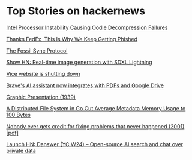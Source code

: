 # Top Stories on hackernews <br />
[Intel Processor Instability Causing Oodle Decompression Failures](https://www.radgametools.com/oodleintel.htm)

[Thanks FedEx, This Is Why We Keep Getting Phished](https://www.troyhunt.com/thanks-fedex-this-is-why-we-keep-getting-phished/)

[The Fossil Sync Protocol](https://fossil-scm.org/home/doc/trunk/www/sync.wiki)

[Show HN: Real-time image generation with SDXL Lightning](https://fastsdxl.ai/)

[Vice website is shutting down](https://writing.exchange/@ernie/111977450241144169)

[Brave's AI assistant now integrates with PDFs and Google Drive](https://brave.com/leo-docsupport/)

[Graphic Presentation (1939)](https://archive.org/details/graphicpresentat00brinrich)

[A Distributed File System in Go Cut Average Metadata Memory Usage to 100 Bytes](https://juicefs.com/en/blog/engineering/reduce-metadata-memory-usage)

[Nobody ever gets credit for fixing problems that never happened (2001) [pdf]](https://web.mit.edu/nelsonr/www/Repenning=Sterman_CMR_su01_.pdf)

[Launch HN: Danswer (YC W24) – Open-source AI search and chat over private data]()
